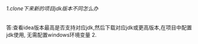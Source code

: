###### 1.clone下来新的项目jdk版本不同怎么办
答:查看idea版本最高是否支持对应jdk,然后下载对应jdk或更高版本,在项目中配置jdk使用,  无需配置windows环境变量
2.